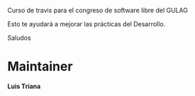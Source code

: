 Curso de travis para el congreso de software libre del GULAG

Esto te ayudará a mejorar las prácticas del Desarrollo.

Saludos


Maintainer 
============

**Luis Triana**